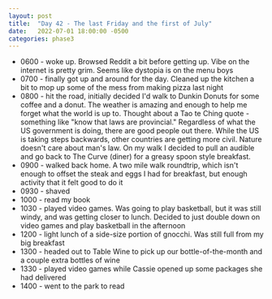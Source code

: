 ```yaml
---
layout: post
title:  "Day 42 - The last Friday and the first of July"
date:   2022-07-01 18:00:00 -0500
categories: phase3
---
```





* 0600 - woke up. Browsed Reddit a bit before getting up. Vibe on the internet is pretty grim. Seems like dystopia is on the menu boys
* 0700 - finally got up and around for the day. Cleaned up the kitchen a bit to mop up some of the mess from making pizza last night
* 0800 - hit the road, initially decided I'd walk to Dunkin Donuts for some coffee and a donut. The weather is amazing and enough to help me
forget what the world is up to. Thought about a Tao te Ching quote - something like "know that laws are provincial." Regardless of what the US
government is doing, there are good people out there. While the US is taking steps backwards, other countries are getting more civil. Nature
doesn't care about man's law. On my walk I decided to pull an audible and go back to The Curve (diner) for a greasy spoon style breakfast.
* 0900 - walked back home. A two mile walk roundtrip, which isn't enough to offset the steak and eggs I had for breakfast, but enough 
activity that it felt good to do it
* 0930 - shaved
* 1000 - read my book
* 1030 - played video games. Was going to play basketball, but it was still windy, and was getting closer to lunch. Decided to just double
down on video games and play basketball in the afternoon
* 1200 - light lunch of a side-size portion of gnocchi. Was still full from my big breakfast
* 1300 - headed out to Table Wine to pick up our bottle-of-the-month and a couple extra bottles of wine
* 1330 - played video games while Cassie opened up some packages she had delivered
* 1400 - went to the park to read
